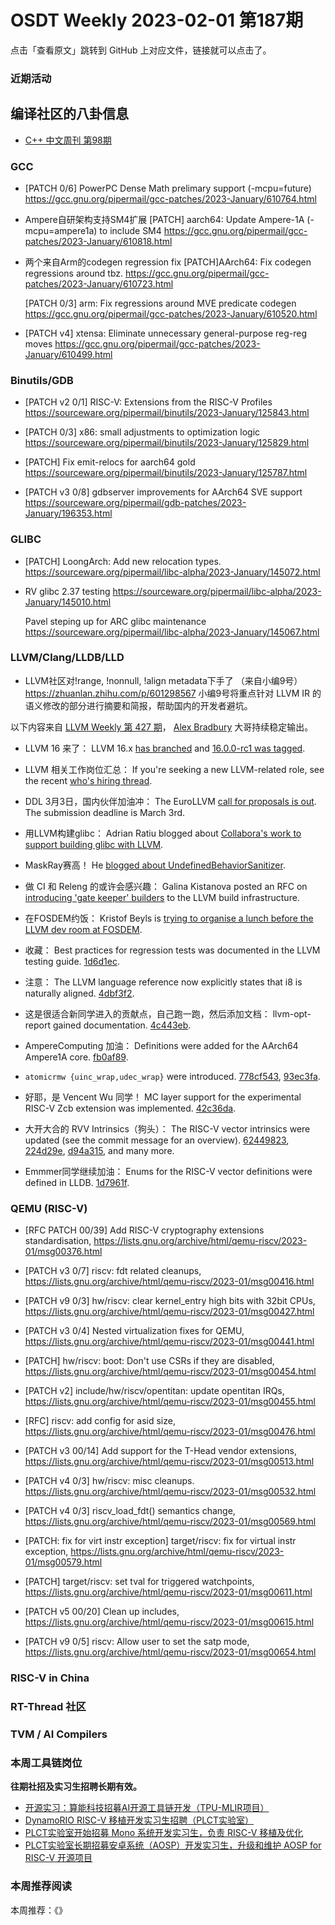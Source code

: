 # OSDT Weekly 2023-02-01 第187期

点击「查看原文」跳转到 GitHub 上对应文件，链接就可以点击了。

### 近期活动

## 编译社区的八卦信息

- [C++ 中文周刊 第98期](https://mp.weixin.qq.com/s/dg7eR0Lzmi2iw92Kmsb9lw)

### GCC

- [PATCH 0/6] PowerPC Dense Math prelimary support (-mcpu=future)
  https://gcc.gnu.org/pipermail/gcc-patches/2023-January/610764.html

- Ampere自研架构支持SM4扩展
  [PATCH] aarch64: Update Ampere-1A (-mcpu=ampere1a) to include SM4
  https://gcc.gnu.org/pipermail/gcc-patches/2023-January/610818.html

- 两个来自Arm的codegen regression fix
  [PATCH]AArch64: Fix codegen regressions around tbz.
  https://gcc.gnu.org/pipermail/gcc-patches/2023-January/610723.html

  [PATCH 0/3] arm: Fix regressions around MVE predicate codegen
  https://gcc.gnu.org/pipermail/gcc-patches/2023-January/610520.html

- [PATCH v4] xtensa: Eliminate unnecessary general-purpose reg-reg moves
  https://gcc.gnu.org/pipermail/gcc-patches/2023-January/610499.html

### Binutils/GDB

- [PATCH v2 0/1] RISC-V: Extensions from the RISC-V Profiles
  https://sourceware.org/pipermail/binutils/2023-January/125843.html

- [PATCH 0/3] x86: small adjustments to optimization logic
  https://sourceware.org/pipermail/binutils/2023-January/125829.html

- [PATCH] Fix emit-relocs for aarch64 gold
  https://sourceware.org/pipermail/binutils/2023-January/125787.html

- [PATCH v3 0/8] gdbserver improvements for AArch64 SVE support
  https://sourceware.org/pipermail/gdb-patches/2023-January/196353.html

### GLIBC

- [PATCH] LoongArch: Add new relocation types.
  https://sourceware.org/pipermail/libc-alpha/2023-January/145072.html

- RV glibc 2.37 testing
  https://sourceware.org/pipermail/libc-alpha/2023-January/145010.html

  Pavel steping up for ARC glibc maintenance
  https://sourceware.org/pipermail/libc-alpha/2023-January/145067.html

### LLVM/Clang/LLDB/LLD

- LLVM社区对!range, !nonnull, !align metadata下手了 （来自小编9号）
  https://zhuanlan.zhihu.com/p/601298567
  小编9号将重点针对 LLVM IR 的语义修改的部分进行摘要和简报，帮助国内的开发者避坑。

以下内容来自 [LLVM Weekly 第 427 期](http://llvmweekly.org/issue/427)，
[Alex Bradbury](https://www.linkedin.com/in/alex-bradbury/) 大哥持续稳定输出。

* LLVM 16 来了： LLVM 16.x [has branched](https://discourse.llvm.org/t/release-16-x-has-been-branched/67940) and [16.0.0-rc1 was tagged](https://discourse.llvm.org/t/llvm-16-0-0-rc1-has-been-tagged/68019).

* LLVM 相关工作岗位汇总： If you're seeking a new LLVM-related role, see the recent [who's hiring thread](https://discourse.llvm.org/t/ask-llvm-whos-hiring-jan-23/67894).

* DDL 3月3日，国内伙伴加油冲： The EuroLLVM [call for proposals is out](https://discourse.llvm.org/t/2023-eurollvm-call-for-proposals/67928).  The submission deadline is March 3rd.

* 用LLVM构建glibc： Adrian Ratiu blogged about [Collabora's work to support building glibc with LLVM](https://www.collabora.com/news-and-blog/blog/2023/01/17/a-brave-new-world-building-glibc-with-llvm/).

* MaskRay赛高！ He [blogged about UndefinedBehaviorSanitizer](https://maskray.me/blog/2023-01-29-all-about-undefined-behavior-sanitizer).

* 做 CI 和 Releng 的或许会感兴趣： Galina Kistanova posted an RFC on [introducing 'gate keeper' builders](https://discourse.llvm.org/t/rfc-introduce-gate-keeper-builders-to-reduce-notification-noise-from-long-running-bots/67931) to the LLVM build infrastructure.

* 在FOSDEM约饭： Kristof Beyls is [trying to organise a lunch before the LLVM dev room at FOSDEM](https://discourse.llvm.org/t/fosdem-lunch-before-the-llvm-dev-room/67914).

* 收藏： Best practices for regression tests was documented in the LLVM testing guide. [1d6d1ec](https://reviews.llvm.org/rG1d6d1ecca7ec).

* 注意： The LLVM language reference now explicitly states that i8 is naturally aligned. [4dbf3f2](https://reviews.llvm.org/rG4dbf3f2e8e72).

* 这是很适合新同学进入的贡献点，自己跑一跑，然后添加文档： llvm-opt-report gained documentation.
  [4c443eb](https://reviews.llvm.org/rG4c443eb88526).

* AmpereComputing 加油： Definitions were added for the AArch64 Ampere1A core.
  [fb0af89](https://reviews.llvm.org/rGfb0af89193a9).

* `atomicrmw {uinc_wrap,udec_wrap}` were introduced.
  [778cf543](https://reviews.llvm.org/rG778cf5431caf),
  [93ec3fa](https://reviews.llvm.org/rG93ec3fa4021d).

* 好耶，是 Vencent Wu 同学！ MC layer support for the experimental RISC-V Zcb extension was implemented.
  [42c36da](https://reviews.llvm.org/rG42c36da9c99b).

* 大开大合的 RVV Intrinsics（狗头）： The RISC-V vector intrinsics were updated (see the commit message for an overview). [62449823](https://reviews.llvm.org/rG62449823476b),
  [224d29e](https://reviews.llvm.org/rG224d29e6f543),
  [d94a315](https://reviews.llvm.org/rGd94a315ee3ec), and many more.

* Emmmer同学继续加油： Enums for the RISC-V vector definitions were defined in LLDB.
  [1d7961f](https://reviews.llvm.org/rG1d7961fd1a36).

### QEMU (RISC-V)

- [RFC PATCH 00/39] Add RISC-V cryptography extensions standardisation,
  https://lists.gnu.org/archive/html/qemu-riscv/2023-01/msg00376.html

- [PATCH v3 0/7] riscv: fdt related cleanups,
  https://lists.gnu.org/archive/html/qemu-riscv/2023-01/msg00416.html

- [PATCH v9 0/3] hw/riscv: clear kernel_entry high bits with 32bit CPUs,
  https://lists.gnu.org/archive/html/qemu-riscv/2023-01/msg00427.html

- [PATCH v3 0/4] Nested virtualization fixes for QEMU,
  https://lists.gnu.org/archive/html/qemu-riscv/2023-01/msg00441.html

- [PATCH] hw/riscv: boot: Don't use CSRs if they are disabled,
  https://lists.gnu.org/archive/html/qemu-riscv/2023-01/msg00454.html

- [PATCH v2] include/hw/riscv/opentitan: update opentitan IRQs,
  https://lists.gnu.org/archive/html/qemu-riscv/2023-01/msg00455.html

- [RFC] riscv: add config for asid size,
  https://lists.gnu.org/archive/html/qemu-riscv/2023-01/msg00476.html

- [PATCH v3 00/14] Add support for the T-Head vendor extensions,
  https://lists.gnu.org/archive/html/qemu-riscv/2023-01/msg00513.html

- [PATCH v4 0/3] hw/riscv: misc cleanups.
  https://lists.gnu.org/archive/html/qemu-riscv/2023-01/msg00532.html

- [PATCH v4 0/3] riscv_load_fdt() semantics change,
  https://lists.gnu.org/archive/html/qemu-riscv/2023-01/msg00569.html

- [PATCH: fix for virt instr exception] target/riscv: fix for virtual instr exception,
  https://lists.gnu.org/archive/html/qemu-riscv/2023-01/msg00579.html

- [PATCH] target/riscv: set tval for triggered watchpoints,
  https://lists.gnu.org/archive/html/qemu-riscv/2023-01/msg00611.html

- [PATCH v5 00/20] Clean up includes,
  https://lists.gnu.org/archive/html/qemu-riscv/2023-01/msg00615.html

- [PATCH v9 0/5] riscv: Allow user to set the satp mode,
  https://lists.gnu.org/archive/html/qemu-riscv/2023-01/msg00654.html

### RISC-V in China

### RT-Thread 社区

### TVM / AI Compilers

### 本周工具链岗位

**往期社招及实习生招聘长期有效。**

- [开源实习：算能科技招募AI开源工具链开发（TPU-MLIR项目）](https://mp.weixin.qq.com/s/IBJh0ip4k11PzIMZecsWSw)
- [DynamoRIO RISC-V 移植开发实习生招聘（PLCT实验室）](https://mp.weixin.qq.com/s/J_5TjT6DOqeOXJXQI5VQxw)
- [PLCT实验室开始招募 Mono 系统开发实习生，负责 RISC-V 移植及优化](https://mp.weixin.qq.com/s/whEW7Hay1jIP1tBzIPay1A)
- [PLCT实验室长期招募安卓系统（AOSP）开发实习生，升级和维护 AOSP for RISC-V 开源项目](https://mp.weixin.qq.com/s/dJP2cEB1nex2inR5c-cJog)


### 本周推荐阅读

本周推荐：《》
